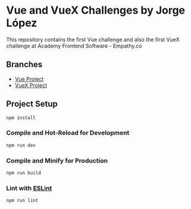 # Vue and VueX Challenges by Jorge López

This repository contains the first Vue challenge and also the first 
VueX challenge at Academy Frontend Software - Empathy.co

## Branches

- [Vue Project](https://github.com/jorge16lp/Vue_challenge)
- [VueX Project](https://github.com/jorge16lp/Vue_challenge/tree/VueX_challenge)

## Project Setup

```sh
npm install
```

### Compile and Hot-Reload for Development

```sh
npm run dev
```

### Compile and Minify for Production

```sh
npm run build
```

### Lint with [ESLint](https://eslint.org/)

```sh
npm run lint
```
